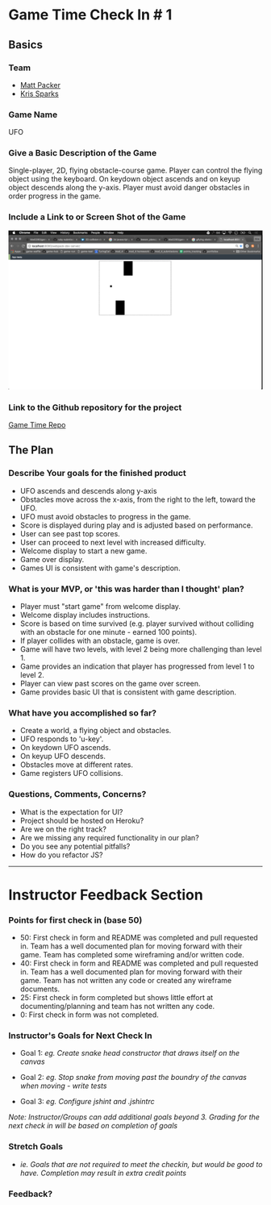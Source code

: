 # Game Time Check In # 1

## Basics

### Team
- [Matt Packer](https://github.com/matthewrpacker)
- [Kris Sparks](https://github.com/kbs5280)

### Game Name

UFO

### Give a Basic Description of the Game

Single-player, 2D, flying obstacle-course game. Player can control the flying object using the keyboard. On keydown object ascends and on keyup object descends along the y-axis. Player must avoid danger obstacles in order progress in the game.

### Include a Link to or Screen Shot of the Game

![UFO](screen_shot_checkin_1.png)

### Link to the Github repository for the project
[Game Time Repo](https://github.com/kbs5280/game-time)

## The Plan

### Describe Your goals for the finished product

- UFO ascends and descends along y-axis
- Obstacles move across the x-axis, from the right to the left, toward the UFO.
- UFO must avoid obstacles to progress in the game.
- Score is displayed during play and is adjusted based on performance.
- User can see past top scores.
- User can proceed to next level with increased difficulty.
- Welcome display to start a new game.
- Game over display.
- Games UI is consistent with game's description.

### What is your MVP, or 'this was harder than I thought' plan?

- Player must "start game" from welcome display.
- Welcome display includes instructions.
- Score is based on time survived (e.g. player survived without colliding with an obstacle for one minute - earned 100 points).
- If player collides with an obstacle, game is over.
- Game will have two levels, with level 2 being more challenging than level 1.
- Game provides an indication that player has progressed from level 1 to level 2.
- Player can view past scores on the game over screen.
- Game provides basic UI that is consistent with game description.

### What have you accomplished so far?

- Create a world, a flying object and obstacles.
- UFO responds to 'u-key'.
- On keydown UFO ascends.
- On keyup UFO descends.
- Obstacles move at different rates.
- Game registers UFO collisions.

### Questions, Comments, Concerns?

- What is the expectation for UI?
- Project should be hosted on Heroku?
- Are we on the right track?
- Are we missing any required functionality in our plan?
- Do you see any potential pitfalls?
- How do you refactor JS?

-----

# Instructor Feedback Section

### Points for first check in (base 50)

* 50: First check in form and README was completed and pull requested in. Team has a well documented plan for moving forward with their game. Team has completed some wireframing and/or written code.
* 40: First check in form and README was completed and pull requested in. Team has a well documented plan for moving forward with their game. Team has not written any code or created any wireframe documents.
* 25: First check in form completed but shows little effort at documenting/planning and team has not written any code.
* 0: First check in form was not completed.

### Instructor's Goals for Next Check In

* Goal 1: _eg. Create snake head constructor that draws itself on the canvas_

* Goal 2: _eg. Stop snake from moving past the boundry of the canvas when moving - write tests_

* Goal 3: _eg. Configure jshint and .jshintrc_

_Note: Instructor/Groups can add additional goals beyond 3. Grading for the next check in will be based on completion of goals_

### Stretch Goals

* _ie. Goals that are not required to meet the checkin, but would be good to have. Completion may result in extra credit points_

### Feedback?
